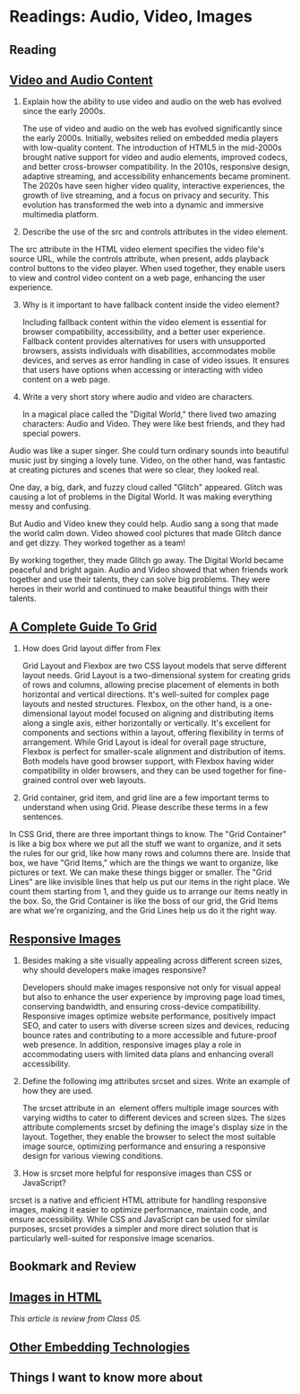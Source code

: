 # Readings: Audio, Video, Images


## Reading

## [Video and Audio Content](https://developer.mozilla.org/en-US/docs/Learn/HTML/Multimedia_and_embedding/Video_and_audio_content)

1. Explain how the ability to use video and audio on the web has evolved since the early 2000s.
   
    The use of video and audio on the web has evolved significantly since the early 2000s. Initially, websites relied on embedded media players with low-quality content. The introduction of HTML5 in the mid-2000s brought native support for video and audio elements, improved codecs, and better cross-browser compatibility. In the 2010s, responsive design, adaptive streaming, and accessibility enhancements became prominent. The 2020s have seen higher video quality, interactive experiences, the growth of live streaming, and a focus on privacy and security. This evolution has transformed the web into a dynamic and immersive multimedia platform.

2. Describe the use of the src and controls attributes in the video element.
   
  The src attribute in the HTML video element specifies the video file's source URL, while the controls attribute, when present, adds playback control buttons to the video player. When used together, they enable users to view and control video content on a web page, enhancing the user experience.

3. Why is it important to have fallback content inside the video element?
   
    Including fallback content within the video element is essential for browser compatibility, accessibility, and a better user experience. Fallback content provides alternatives for users with unsupported browsers, assists individuals with disabilities, accommodates mobile devices, and serves as error handling in case of video issues. It ensures that users have options when accessing or interacting with video content on a web page.

4. Write a very short story where audio and video are characters.
   
   In a magical place called the "Digital World," there lived two amazing characters: Audio and Video. They were like best friends, and they had special powers.

Audio was like a super singer. She could turn ordinary sounds into beautiful music just by singing a lovely tune. Video, on the other hand, was fantastic at creating pictures and scenes that were so clear, they looked real.

One day, a big, dark, and fuzzy cloud called "Glitch" appeared. Glitch was causing a lot of problems in the Digital World. It was making everything messy and confusing.

But Audio and Video knew they could help. Audio sang a song that made the world calm down. Video showed cool pictures that made Glitch dance and get dizzy. They worked together as a team!

By working together, they made Glitch go away. The Digital World became peaceful and bright again. Audio and Video showed that when friends work together and use their talents, they can solve big problems. They were heroes in their world and continued to make beautiful things with their talents.

## [A Complete Guide To Grid](https://css-tricks.com/snippets/css/complete-guide-grid/)

1. How does Grid layout differ from Flex
   
    Grid Layout and Flexbox are two CSS layout models that serve different layout needs. Grid Layout is a two-dimensional system for creating grids of rows and columns, allowing precise placement of elements in both horizontal and vertical directions. It's well-suited for complex page layouts and nested structures. Flexbox, on the other hand, is a one-dimensional layout model focused on aligning and distributing items along a single axis, either horizontally or vertically. It's excellent for components and sections within a layout, offering flexibility in terms of arrangement. While Grid Layout is ideal for overall page structure, Flexbox is perfect for smaller-scale alignment and distribution of items. Both models have good browser support, with Flexbox having wider compatibility in older browsers, and they can be used together for fine-grained control over web layouts.
  
2. Grid container, grid item, and grid line are a few important terms to understand when using Grid. Please describe these terms in a few sentences.
   
  In CSS Grid, there are three important things to know. The "Grid Container" is like a big box where we put all the stuff we want to organize, and it sets the rules for our grid, like how many rows and columns there are. Inside that box, we have "Grid Items," which are the things we want to organize, like pictures or text. We can make these things bigger or smaller. The "Grid Lines" are like invisible lines that help us put our items in the right place. We count them starting from 1, and they guide us to arrange our items neatly in the box. So, the Grid Container is like the boss of our grid, the Grid Items are what we're organizing, and the Grid Lines help us do it the right way.

## [Responsive Images](https://developer.mozilla.org/en-US/docs/Learn/HTML/Multimedia_and_embedding/Responsive_images)

1. Besides making a site visually appealing across different screen sizes, why should developers make images responsive?
   
    Developers should make images responsive not only for visual appeal but also to enhance the user experience by improving page load times, conserving bandwidth, and ensuring cross-device compatibility. Responsive images optimize website performance, positively impact SEO, and cater to users with diverse screen sizes and devices, reducing bounce rates and contributing to a more accessible and future-proof web presence. In addition, responsive images play a role in accommodating users with limited data plans and enhancing overall accessibility.
  
2. Define the following img attributes srcset and sizes. Write an example of how they are used.
   
    The srcset attribute in an <img> element offers multiple image sources with varying widths to cater to different devices and screen sizes. The sizes attribute complements srcset by defining the image's display size in the layout. Together, they enable the browser to select the most suitable image source, optimizing performance and ensuring a responsive design for various viewing conditions.
  
3. How is srcset more helpful for responsive images than CSS or JavaScript?
   
  srcset is a native and efficient HTML attribute for handling responsive images, making it easier to optimize performance, maintain code, and ensure accessibility. While CSS and JavaScript can be used for similar purposes, srcset provides a simpler and more direct solution that is particularly well-suited for responsive image scenarios.

## Bookmark and Review

## [Images in HTML](https://developer.mozilla.org/en-US/docs/Learn/HTML/Multimedia_and_embedding/Images_in_HTML)

_This article is review from Class 05._

## [Other Embedding Technologies](https://developer.mozilla.org/en-US/docs/Learn/HTML/Multimedia_and_embedding/Other_embedding_technologies)

## Things I want to know more about